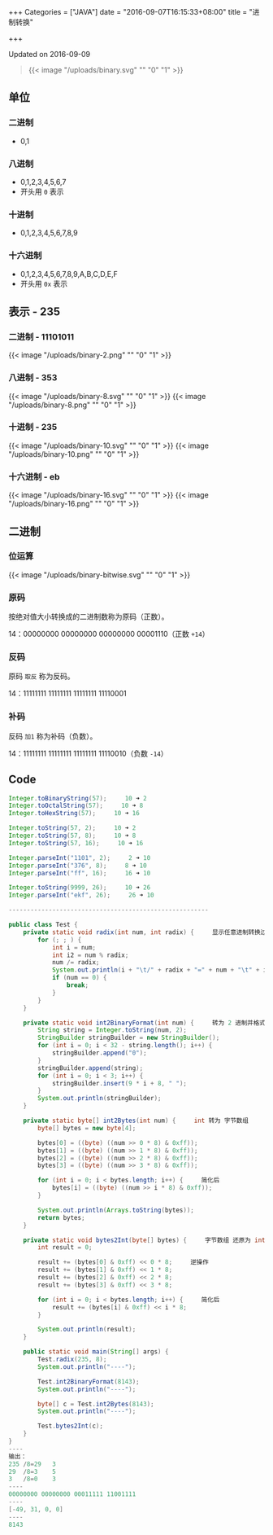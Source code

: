 +++
Categories = ["JAVA"]
date = "2016-09-07T16:15:33+08:00"
title = "进制转换"

+++

<!--more-->

Updated on 2016-09-09

> {{< image "/uploads/binary.svg" "" "0" "1" >}}

## 单位
### 二进制
* 0,1

### 八进制
* 0,1,2,3,4,5,6,7
* 开头用 `0` 表示

### 十进制
* 0,1,2,3,4,5,6,7,8,9

### 十六进制
* 0,1,2,3,4,5,6,7,8,9,A,B,C,D,E,F
* 开头用 `0x` 表示

## 表示 - 235
### 二进制 - 11101011
{{< image "/uploads/binary-2.png" "" "0" "1" >}}

### 八进制 - 353
{{< image "/uploads/binary-8.svg" "" "0" "1" >}}
{{< image "/uploads/binary-8.png" "" "0" "1" >}}

### 十进制 - 235
{{< image "/uploads/binary-10.svg" "" "0" "1" >}}
{{< image "/uploads/binary-10.png" "" "0" "1" >}}

### 十六进制 - eb
{{< image "/uploads/binary-16.svg" "" "0" "1" >}}
{{< image "/uploads/binary-16.png" "" "0" "1" >}}

## 二进制
### 位运算
{{< image "/uploads/binary-bitwise.svg" "" "0" "1" >}}

### 原码
按绝对值大小转换成的二进制数称为原码（正数）。

14：00000000 00000000 00000000 00001110（正数 `+14`）

### 反码
原码 `取反` 称为反码。

14：11111111 11111111 11111111 11110001

### 补码
反码 `加1` 称为补码（负数）。

14：11111111 11111111 11111111 11110010（负数 `-14`）

## Code
```java
Integer.toBinaryString(57);     10 ➜ 2
Integer.toOctalString(57);     10 ➜ 8
Integer.toHexString(57);     10 ➜ 16

Integer.toString(57, 2);     10 ➜ 2
Integer.toString(57, 8);     10 ➜ 8
Integer.toString(57, 16);     10 ➜ 16

Integer.parseInt("1101", 2);     2 ➜ 10
Integer.parseInt("376", 8);     8 ➜ 10
Integer.parseInt("ff", 16);     16 ➜ 10

Integer.toString(9999, 26);     10 ➜ 26
Integer.parseInt("ekf", 26);     26 ➜ 10

-------------------------------------------------------

public class Test {
    private static void radix(int num, int radix) {     显示任意进制转换过程
        for (; ; ) {
            int i = num;
            int i2 = num % radix;
            num /= radix;
            System.out.println(i + "\t/" + radix + "=" + num + "\t" + i2);
            if (num == 0) {
                break;
            }
        }
    }

    private static void int2BinaryFormat(int num) {     转为 2 进制并格式化
        String string = Integer.toString(num, 2);
        StringBuilder stringBuilder = new StringBuilder();
        for (int i = 0; i < 32 - string.length(); i++) {
            stringBuilder.append("0");
        }
        stringBuilder.append(string);
        for (int i = 0; i < 3; i++) {
            stringBuilder.insert(9 * i + 8, " ");
        }
        System.out.println(stringBuilder);
    }

    private static byte[] int2Bytes(int num) {     int 转为 字节数组
        byte[] bytes = new byte[4];

        bytes[0] = ((byte) ((num >> 0 * 8) & 0xff));
        bytes[1] = ((byte) ((num >> 1 * 8) & 0xff));
        bytes[2] = ((byte) ((num >> 2 * 8) & 0xff));
        bytes[3] = ((byte) ((num >> 3 * 8) & 0xff));

        for (int i = 0; i < bytes.length; i++) {     简化后
            bytes[i] = ((byte) ((num >> i * 8) & 0xff));
        }

        System.out.println(Arrays.toString(bytes));
        return bytes;
    }

    private static void bytes2Int(byte[] bytes) {     字节数组 还原为 int
        int result = 0;

        result += (bytes[0] & 0xff) << 0 * 8;     逆操作
        result += (bytes[1] & 0xff) << 1 * 8;
        result += (bytes[2] & 0xff) << 2 * 8;
        result += (bytes[3] & 0xff) << 3 * 8;

        for (int i = 0; i < bytes.length; i++) {     简化后
            result += (bytes[i] & 0xff) << i * 8;
        }

        System.out.println(result);
    }

    public static void main(String[] args) {
        Test.radix(235, 8);
        System.out.println("----");

        Test.int2BinaryFormat(8143);
        System.out.println("----");

        byte[] c = Test.int2Bytes(8143);
        System.out.println("----");

        Test.bytes2Int(c);
    }
}
----
输出：
235	/8=29	3
29	/8=3	5
3	/8=0	3
----
00000000 00000000 00011111 11001111
----
[-49, 31, 0, 0]
----
8143
```